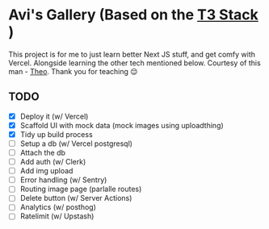 # Avi's Gallery (Based on the [T3 Stack](https://create.t3.gg/en/introduction) )

This project is for me to just learn better Next JS stuff, and get comfy with Vercel.
Alongside learning the other tech mentioned below.
Courtesy of this man - [Theo](https://www.youtube.com/@t3dotgg). Thank you for teaching 😌

## TODO

- [x] Deploy it (w/ Vercel)
- [x] Scaffold UI with mock data (mock images using uploadthing)
- [x] Tidy up build process
- [ ] Setup a db (w/ Vercel postgresql)
- [ ] Attach the db
- [ ] Add auth (w/ Clerk)
- [ ] Add img upload
- [ ] Error handling (w/ Sentry)
- [ ] Routing image page (parlalle routes)
- [ ] Delete button (w/ Server Actions)
- [ ] Analytics (w/ posthog)
- [ ] Ratelimit (w/ Upstash)
